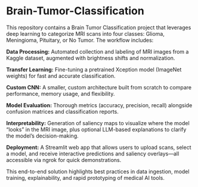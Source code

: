 # Brain-Tumor-Classification
This repository contains a Brain Tumor Classification project that leverages deep learning to categorize MRI scans into four classes: Glioma, Meningioma, Pituitary, or No Tumor. The workflow includes:

**Data Processing:** Automated collection and labeling of MRI images from a Kaggle dataset, augmented with brightness shifts and normalization.

**Transfer Learning:** Fine-tuning a pretrained Xception model (ImageNet weights) for fast and accurate classification.

**Custom CNN:** A smaller, custom architecture built from scratch to compare performance, memory usage, and flexibility.

**Model Evaluation:** Thorough metrics (accuracy, precision, recall) alongside confusion matrices and classification reports.

**Interpretability:** Generation of saliency maps to visualize where the model “looks” in the MRI image, plus optional LLM-based explanations to clarify the model’s decision-making.

**Deployment:** A Streamlit web app that allows users to upload scans, select a model, and receive interactive predictions and saliency overlays—all accessible via ngrok for quick demonstrations.

This end-to-end solution highlights best practices in data ingestion, model training, explainability, and rapid prototyping of medical AI tools.

